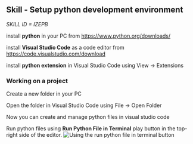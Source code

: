 ## Skill - Setup python development environment

*SKILL ID = IZEPB*

install **python** in your PC from https://www.python.org/downloads/

install **Visual Studio Code** as a code editor from https://code.visualstudio.com/download

install **python extension** in Visual Studio Code using View -> Extensions

### Working on a project
Create a new folder in your PC

Open the folder in Visual Studio Code using File -> Open Folder

Now you can create and manage python files in visual studio code

Run python files using **Run Python File in Terminal** play button in the top-right side of the editor.
![Using the run python file in terminal button](https://code.visualstudio.com/assets/docs/python/tutorial/run-python-file-in-terminal-button.png)
<!--stackedit_data:
eyJoaXN0b3J5IjpbOTMzNjU0NzEwXX0=
-->